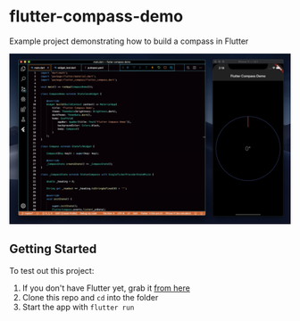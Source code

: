 # flutter-compass-demo
Example project demonstrating how to build a compass in Flutter

![](preview.png)

## Getting Started
To test out this project:

1. If you don't have Flutter yet, grab it [from here](https://flutter.dev)
2. Clone this repo and `cd` into the folder
3. Start the app with `flutter run`